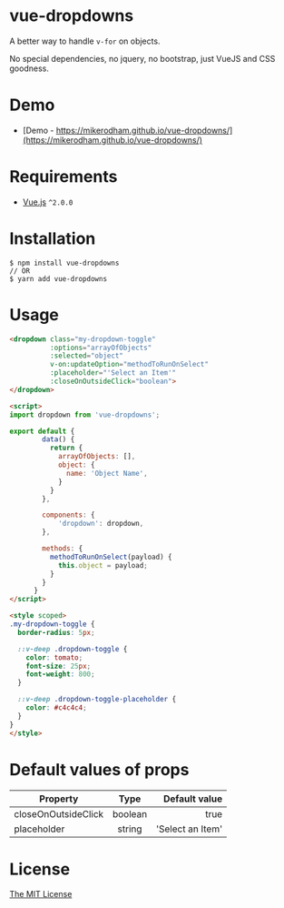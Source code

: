 # vue-dropdowns
A better way to handle `v-for` on objects.

No special dependencies, no jquery, no bootstrap, just VueJS and CSS goodness.

# Demo
 - [Demo - https://mikerodham.github.io/vue-dropdowns/](https://mikerodham.github.io/vue-dropdowns/)

# Requirements

- [Vue.js](https://github.com/vuejs/vue) `^2.0.0`

# Installation

```shell
$ npm install vue-dropdowns
// OR
$ yarn add vue-dropdowns
```

# Usage

```html
<dropdown class="my-dropdown-toggle"
          :options="arrayOfObjects" 
          :selected="object" 
          v-on:updateOption="methodToRunOnSelect" 
          :placeholder="'Select an Item'"
          :closeOnOutsideClick="boolean">
</dropdown>

<script>
import dropdown from 'vue-dropdowns';

export default {
        data() {
          return {
            arrayOfObjects: [],
            object: {
              name: 'Object Name',
            }
          }
        },

        components: {
            'dropdown': dropdown,
        },

        methods: {
          methodToRunOnSelect(payload) {
            this.object = payload;
          }
        }
      }
</script>

<style scoped>
.my-dropdown-toggle {
  border-radius: 5px;

  ::v-deep .dropdown-toggle {
    color: tomato;
    font-size: 25px;
    font-weight: 800;
  }

  ::v-deep .dropdown-toggle-placeholder {
    color: #c4c4c4;
  }
}
</style>

```

# Default values of props
| Property             | Type          | Default value   |
| -------------------- |:-------------:| ---------------:|
| closeOnOutsideClick  | boolean       | true            |
| placeholder          | string        | 'Select an Item' |

# License

[The MIT License](http://opensource.org/licenses/MIT)